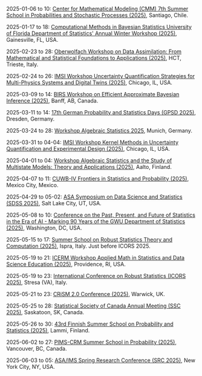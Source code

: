 2025-01-06 to 10: [Center for Mathematical Modeling (CMM) 7th Summer School in Probabilities and Stochastic Processes (2025)](https://eventos.cmm.uchile.cl/escuelappe2025/ "Focuses on probabilities and stochastic processes. Topics include Markov chains, random walks, and stochastic modeling, with applications in physics, finance, and biology."), Santiago, Chile.

2025-01-17 to 18: [Computational Methods in Bayesian Statistics University of Florida Department of Statistics' Annual Winter Workshop (2025)](https://stat.ufl.edu/winter-workshop/2025-computational-methods-in-bayesian-statistics/ "This workshop focuses on computational methods in Bayesian statistics. Topics include Markov chain Monte Carlo, variational inference, and Bayesian hierarchical models. It explores applications in machine learning, biostatistics, and econometrics, emphasizing scalable algorithms and software tools for posterior inference and uncertainty quantification in complex datasets."), Gainesville, FL, USA.

2025-02-23 to 28: [Oberwolfach Workshop on Data Assimilation: From Mathematical and Statistical Foundations to Applications (2025)](https://www.mfo.de/occasion/2509a/www_view "This workshop explores data assimilation, blending mathematical and statistical foundations. Topics include Kalman filtering, variational methods, and Bayesian inference for state estimation. Applications span meteorology, oceanography, and engineering, emphasizing robust algorithms for integrating noisy data into predictive models."), HCT, Trieste, Italy.

2025-02-24 to 26: [IMSI Workshop Uncertainty Quantification Strategies for Multi-Physics Systems and Digital Twins (2025)](https://imsi.institute/activities/uncertainty-quantification-strategies-for-multi-physics-systems-and-digital-twins/ "This workshop focuses on uncertainty quantification for multi-physics systems and digital twins. Topics include Monte Carlo methods, polynomial chaos, and Bayesian calibration. Applications span engineering, climate modeling, and aerospace, emphasizing robust strategies for uncertainty propagation in complex, coupled systems."), Chicago, IL, USA.

2025-03-09 to 14: [BIRS Workshop on Efficient Approximate Bayesian Inference (2025)](https://birs.ca/events/2025/5-day-workshops/25w5335 "This workshop explores efficient approximate Bayesian inference, covering variational inference, Markov chain Monte Carlo, and sequential Monte Carlo. Topics include scalable algorithms, uncertainty quantification, and applications in machine learning and biostatistics, emphasizing computational efficiency in Bayesian modeling."), Banff, AB, Canada.

2025-03-11 to 14: [17th German Probability and Statistics Days (GPSD 2025)](https://gpsd-2025.de "GPSD 2025 focuses on probability and statistics, covering stochastic processes, high-dimensional statistics, and time series analysis. Topics include random matrices, Bayesian nonparametrics, and applications in finance, biology, and machine learning, emphasizing theoretical and applied advancements."), Dresden, Germany.

2025-03-24 to 28: [Workshop Algebraic Statistics 2025](https://sites.google.com/view/algstat2025/ "This workshop focuses on algebraic statistics, covering polynomial models, graphical models, and tensor decompositions. Topics include maximum likelihood estimation, algebraic geometry in statistics, and applications in phylogenetics and machine learning, emphasizing algebraic tools for statistical inference."), Munich, Germany.

2025-03-31 to 04-04: [IMSI Workshop Kernel Methods in Uncertainty Quantification and Experimental Design (2025)](https://imsi.institute/activities/kernel-methods-in-uncertainty-quantification-and-experimental-design/ "This workshop explores kernel methods in uncertainty quantification, covering Gaussian processes, kernel-based surrogates, and optimal experimental design. Topics include uncertainty propagation, Bayesian optimization, and applications in engineering and materials science, emphasizing kernel-based statistical modeling."), Chicago, IL, USA.

2025-04-01 to 04: [Workshop Algebraic Statistics and the Study of Multistate Models: Theory and Applications (2025)](https://www.kaiekubjas.com/algstatmsm/ "This workshop focuses on algebraic statistics for multistate models, covering Markov models, graphical models, and tensor methods. Topics include identifiability, parameter estimation, and applications in biology and social sciences, emphasizing algebraic techniques for complex statistical systems."), Aalto, Finland.

2025-04-07 to 11: [CUWB-IV Frontiers in Statistics and Probability (2025)](https://cuwb.cimat.mx/node/68 "CUWB-IV explores frontiers in statistics and probability, covering stochastic processes, high-dimensional inference, and Bayesian methods. Topics include random matrices, time series, and applications in finance and biology, emphasizing theoretical advancements and interdisciplinary applications."), Mexico City, Mexico.

2025-04-29 to 05-02: [ASA Symposium on Data Science and Statistics (SDSS 2025)](https://ww2.amstat.org/meetings/sdss/2025/ "SDSS 2025 focuses on data science and statistics, covering machine learning, high-dimensional data analysis, and visualization. Topics include causal inference, Bayesian methods, and applications in healthcare and social sciences, emphasizing statistical tools for data-driven insights."), Salt Lake City, UT, USA.

2025-05-08 to 10: [Conference on the Past, Present, and Future of Statistics in the Era of AI - Marking 90 Years of the GWU Department of Statistics (2025)](https://statistics.columbian.gwu.edu/gw-stat-90 "This conference explores statistics in the AI era, covering Bayesian methods, high-dimensional inference, and causal modeling. Topics include statistical learning, data privacy, and applications in social sciences and healthcare, reflecting on 90 years of statistical advancements at GWU."), Washington, DC, USA.

2025-05-15 to 17: [Summer School on Robust Statistics Theory and Computation (2025)](https://datascience.maths.unitn.it/icors2025/school.html "Focuses on robust statistics and computational methods. Topics include outlier detection, robust estimation, and applications in data analysis for reliable statistical modeling."), Ispra, Italy. Just before ICORS 2025.

2025-05-19 to 21: [ICERM Workshop Applied Math in Statistics and Data Science Education (2025)](https://icerm.brown.edu/program/hot_topics_workshop/htw-25-amsdse "This workshop focuses on applied mathematics in statistics and data science education, covering curriculum development, machine learning, and statistical modeling. Topics include data-driven pedagogy, computational statistics, and applications in interdisciplinary education, emphasizing innovative teaching strategies for data science."), Providence, RI, USA.

2025-05-19 to 23: [International Conference on Robust Statistics (ICORS 2025)](http://datascience.maths.unitn.it/icors2025/ "ICORS 2025 explores robust statistics, focusing on outlier-resistant methods and high-dimensional inference. Topics include robust regression, multivariate analysis, and applications in finance and bioinformatics, emphasizing statistical techniques for reliable data analysis in noisy environments."), Stresa (VA), Italy.

2025-05-21 to 23: [CRiSM 2.0 Conference (2025)](https://warwick.ac.uk/fac/sci/statistics/news/crism-event2025 "CRiSM 2.0 focuses on statistical theory, covering Bayesian inference, high-dimensional statistics, and time-series analysis. Topics include computational statistics, causal inference, and applications in biostatistics and economics, emphasizing theoretical advancements in statistical modeling and analysis."), Warwick, UK.

2025-05-25 to 28: [Statistical Society of Canada Annual Meeting (SSC 2025)](https://ssc.ca/en/meetings/annual/2025-ssc-annual-meeting-saskatoon "Covers statistical theory and applications, focusing on Bayesian methods, machine learning, and data analysis. Topics include biostatistics, environmental statistics, and econometrics, emphasizing advancements in statistical modeling and inference."), Saskatoon, SK, Canada.

2025-05-26 to 30: [43rd Finnish Summer School on Probability and Statistics (2025)](https://fdnss.fi/43rd-finnish-summer-school-on-probability-and-statistics/ "This summer school explores probability and statistics, covering stochastic processes, Bayesian inference, and high-dimensional data analysis. Topics include random walks, statistical modeling, and applications in biology and finance, emphasizing foundational and applied probabilistic techniques."), Lammi, Finland.

2025-06-02 to 27: [PIMS-CRM Summer School in Probability (2025)](https://www.slmath.org/summer-schools/1071 "This summer school explores probability, covering random processes, martingales, and stochastic analysis. Topics include random graphs, percolation, and applications in statistical physics and biology, emphasizing theoretical foundations and advanced probabilistic techniques for graduate students."), Vancouver, BC, Canada.

2025-06-03 to 05: [ASA/IMS Spring Research Conference (SRC 2025)](https://sites.google.com/view/src-2025 "Explores statistical methodologies and applications. Topics include statistical modeling, data analysis, and computational techniques for advancing research in statistics and data science."), New York City, NY, USA.

